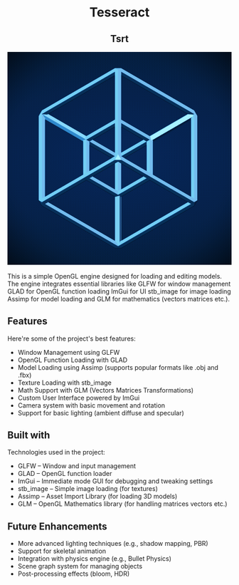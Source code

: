 <h1 align="center" id="title">Tesseract</h1>
<h2 align="center" id="title">Tsrt</h2>

![image alt](https://github.com/KolKemboi/Tesseract-Engine/blob/d815498972a5088c2609aae917e9292a9fde8a02/Tesseract%20Logo.png)


<p id="description">This is a simple OpenGL engine designed for loading and editing models. The engine integrates essential libraries like GLFW for window management GLAD for OpenGL function loading ImGui for UI stb_image for image loading Assimp for model loading and GLM for mathematics (vectors matrices etc.).</p>

<h2>Features</h2>

Here're some of the project's best features:

*   Window Management using GLFW
*   OpenGL Function Loading with GLAD
*   Model Loading using Assimp (supports popular formats like .obj and .fbx)
*   Texture Loading with stb\_image
*   Math Support with GLM (Vectors Matrices Transformations)
*   Custom User Interface powered by ImGui
*   Camera system with basic movement and rotation
*   Support for basic lighting (ambient diffuse and specular)

  
<h2> Built with</h2>

Technologies used in the project:

*   GLFW – Window and input management
*   GLAD – OpenGL function loader
*   ImGui – Immediate mode GUI for debugging and tweaking settings
*   stb\_image – Simple image loading (for textures)
*   Assimp – Asset Import Library (for loading 3D models)
*   GLM – OpenGL Mathematics library (for handling matrices vectors etc.)


<h2>Future Enhancements</h2>

*   More advanced lighting techniques (e.g., shadow mapping, PBR)
*   Support for skeletal animation
*   Integration with physics engine (e.g., Bullet Physics)
*   Scene graph system for managing objects
*   Post-processing effects (bloom, HDR)